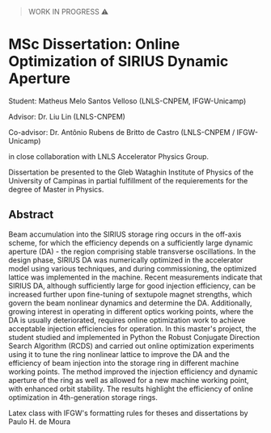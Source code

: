 > WORK IN PROGRESS :warning:
# MSc Dissertation: Online Optimization of SIRIUS Dynamic Aperture
Student: Matheus Melo Santos Velloso (LNLS-CNPEM, IFGW-Unicamp)

Advisor: Dr. Liu Lin (LNLS-CNPEM)

Co-advisor: Dr. Antônio Rubens de Britto de Castro (LNLS-CNPEM / IFGW-Unicamp)

in close collaboration with LNLS Accelerator Physics Group.

Dissertation be presented to the Gleb Wataghin Institute of Physics of the University of Campinas in partial fulfillment of the requierements for the degree of Master in Physics.
## Abstract
Beam accumulation into the SIRIUS storage ring occurs in the off-axis scheme, for which the efficiency depends on a sufficiently large dynamic aperture (DA) - the region comprising stable transverse oscillations. In the design phase, SIRIUS DA was numerically optimized in the accelerator model using various techniques, and during commissioning, the optimized lattice was implemented in the machine. Recent measurements indicate that SIRIUS DA, although sufficiently large for good injection efficiency, can be increased further upon fine-tuning of sextupole magnet strengths, which govern the beam nonlinear dynamics and determine the DA. Additionally, growing interest in operating in different optics working points, where the DA is usually deteriorated, requires online optimization work to achieve acceptable injection efficiencies for operation. In this master's project, the student studied and implemented in Python the Robust Conjugate Direction Search Algorithm (RCDS) and carried out online optimization experiments using it to tune the ring nonlinear lattice to improve the DA and the efficiency of beam injection into the storage ring in different machine working points. The method improved the injection efficiency and dynamic aperture of the ring as well as allowed for a new machine working point, with enhanced orbit stability. The results highlight the efficiency of online optimization in 4th-generation storage rings.

Latex class with IFGW's formatting rules for theses and dissertations by Paulo H. de Moura
